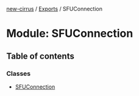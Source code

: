 [new-cirrus](../README.md) / [Exports](../modules.md) / SFUConnection

# Module: SFUConnection

## Table of contents

### Classes

- [SFUConnection](../classes/SFUConnection.SFUConnection.md)
